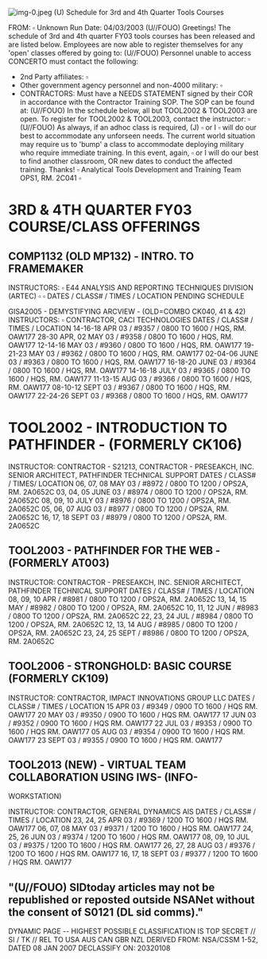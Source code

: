 ![img-0.jpeg](img-0.jpeg)
(U) Schedule for 3rd and 4th Quarter Tools Courses

FROM: $\square$
Unknown
Run Date: 04/03/2003
(U//FOUO) Greetings! The schedule of 3rd and 4th quarter FY03 tools courses has been released and are listed below. Employees are now able to register themselves for any 'open' classes offered by going to:
(U//FOUO) Personnel unable to access CONCERTO must contact the following:

- 2nd Party affiliates: $\square$
- Other government agency personnel and non-4000 military: $\square$
- CONTRACTORS: Must have a NEEDS STATEMENT signed by their COR in accordance with the Contractor Training SOP. The SOP can be found at:
(U//FOUO) In the schedule below, all but TOOL2002 \& TOOL2003 are open. To register for TOOL2002 \& TOOL2003, contact the instructor: $\square$
(U//FOUO) As always, if an adhoc class is required, (J) $\square$ or I $\square$ will do our best to accommodate any unforseen needs. The current world situation may require us to 'bump' a class to accommodate deploying military who require immediate training. In this event, again, $\square$ or I will do our best to find another classroom, OR new dates to conduct the affected training. Thanks!
$\square$
Analytical Tools Development and Training Team
OPS1, RM. 2C041 $\square$

# 3RD \& 4TH QUARTER FY03 COURSE/CLASS OFFERINGS 

## COMP1132 (OLD MP132) - INTRO. TO FRAMEMAKER

INSTRUCTORS: $\square$
E44 ANALYSIS AND REPORTING TECHNIQUES DIVISION (ARTEC)
$\square$
$\square$
DATES / CLASS\# / TIMES / LOCATION
PENDING SCHEDULE

GISA2005 - DEMYSTIFYING ARCVIEW - (OLD=COMBO CK040, 41 \& 42)
INSTRUCTORS: $\square$
CONTRACTOR, CACI TECHNOLOGIES
DATES / CLASS\# / TIMES / LOCATION
14-16-18 APR 03 / \#9357 / 0800 TO 1600 / HQS, RM. OAW177
28-30 APR, 02 MAY 03 / \#9358 / 0800 TO 1600 / HQS, RM. OAW177
12-14-16 MAY 03 / \#9360 / 0800 TO 1600 / HQS, RM. OAW177
19-21-23 MAY 03 / \#9362 / 0800 TO 1600 / HQS, RM. OAW177
02-04-06 JUNE 03 / \#9363 / 0800 TO 1600 / HQS, RM. OAW177
16-18-20 JUNE 03 / \#9364 / 0800 TO 1600 / HQS, RM. OAW177
14-16-18 JULY 03 / \#9365 / 0800 TO 1600 / HQS, RM. OAW177
11-13-15 AUG 03 / \#9366 / 0800 TO 1600 / HQS, RM. OAW177
08-10-12 SEPT 03 / \#9367 / 0800 TO 1600 / HQS, RM. OAW177
22-24-26 SEPT 03 / \#9368 / 0800 TO 1600 / HQS, RM. OAW177

# TOOL2002 - INTRODUCTION TO PATHFINDER - (FORMERLY CK106) 

INSTRUCTOR: CONTRACTOR - S21213, CONTRACTOR - PRESEAKCH, INC.
SENIOR ARCHITECT, PATHFINDER TECHNICAL SUPPORT
DATES / CLASS\# / TIMES/ LOCATION
06, 07, 08 MAY 03 / \#8972 / 0800 TO 1200 / OPS2A, RM. 2A0652C
03, 04, 05 JUNE 03 / \#8974 / 0800 TO 1200 / OPS2A, RM. 2A0652C
08, 09, 10 JULY 03 / \#8976 / 0800 TO 1200 / OPS2A, RM. 2A0652C
05, 06, 07 AUG 03 / \#8977 / 0800 TO 1200 / OPS2A, RM. 2A0652C
16, 17, 18 SEPT 03 / \#8979 / 0800 TO 1200 / OPS2A, RM. 2A0652C

## TOOL2003 - PATHFINDER FOR THE WEB - (FORMERLY AT003)

INSTRUCTOR: CONTRACTOR - PRESEAKCH, INC.
SENIOR ARCHITECT, PATHFINDER TECHNICAL SUPPORT
DATES / CLASS\# / TIMES / LOCATION
08, 09, 10 APR / \#8981 / 0800 TO 1200 / OPS2A, RM. 2A0652C
13, 14, 15 MAY / \#8982 / 0800 TO 1200 / OPS2A, RM. 2A0652C
10, 11, 12 JUN / \#8983 / 0800 TO 1200 / OPS2A, RM. 2A0652C
22, 23, 24 JUL / \#8984 / 0800 TO 1200 / OPS2A, RM. 2A0652C
12, 13, 14 AUG / \#8985 / 0800 TO 1200 / OPS2A, RM. 2A0652C
23, 24, 25 SEPT / \#8986 / 0800 TO 1200 / OPS2A, RM. 2A0652C

## TOOL2006 - STRONGHOLD: BASIC COURSE (FORMERLY CK109)

INSTRUCTOR: CONTRACTOR, IMPACT INNOVATIONS GROUP LLC
DATES / CLASS\# / TIMES / LOCATION
15 APR 03 / \#9349 / 0900 TO 1600 / HQS RM. OAW177
20 MAY 03 / \#9350 / 0900 TO 1600 / HQS RM. OAW177
17 JUN 03 / \#9352 / 0900 TO 1600 / HQS RM. OAW177
22 JUL 03 / \#9353 / 0900 TO 1600 / HQS RM. OAW177
05 AUG 03 / \#9354 / 0900 TO 1600 / HQS RM. OAW177
23 SEPT 03 / \#9355 / 0900 TO 1600 / HQS RM. OAW177

## TOOL2013 (NEW) - VIRTUAL TEAM COLLABORATION USING IWS- (INFO-

WORKSTATION)

INSTRUCTOR: CONTRACTOR, GENERAL DYNAMICS AIS
DATES / CLASS\# / TIMES / LOCATION
23, 24, 25 APR 03 / \#9369 / 1200 TO 1600 / HQS RM. OAW177
06, 07, 08 MAY 03 / \#9371 / 1200 TO 1600 / HQS RM. OAW177
24, 25, 26 JUN 03 / \#9374 / 1200 TO 1600 / HQS RM. OAW177
08, 09, 10 JUL 03 / \#9375 / 1200 TO 1600 / HQS RM. OAW177
26, 27, 28 AUG 03 / \#9376 / 1200 TO 1600 / HQS RM. OAW177
16, 17, 18 SEPT 03 / \#9377 / 1200 TO 1600 / HQS RM. OAW177

## "(U//FOUO) SIDtoday articles may not be republished or reposted outside NSANet without the consent of S0121 (DL sid comms)."
DYNAMIC PAGE -- HIGHEST POSSIBLE CLASSIFICATION IS TOP SECRET // SI / TK // REL TO USA AUS CAN GBR NZL
DERIVED FROM: NSA/CSSM 1-52, DATED 08 JAN 2007 DECLASSIFY ON: 20320108
